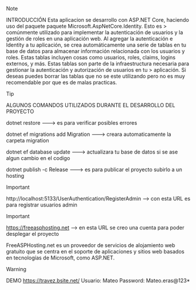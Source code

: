 > [!NOTE]
> INTRODUCCIÓN
> Esta aplicacion se desarrollo con ASP.NET Core, haciendo uso del paquete paquete Microsoft.AspNetCore.Identity. Esto es   > comúnmente utilizado para implementar la autenticación de usuarios y la gestión de roles en una aplicación web.
> Al agregar la autenticación e Identity a tu aplicación, se crea automáticamente una serie de tablas en tu base de datos
> para almacenar información relacionada con los usuarios y roles. 
> Estas tablas incluyen cosas como usuarios, roles, claims, logins externos, y más. 
> Estas tablas son parte de la infraestructura necesaria para gestionar la autenticación y autorización de usuarios en tu   > aplicación.
> Si deseas puedes borrar las tablas que no se este utilizando pero no es muy recomendable por que es de malas practicas.

> [!TIP]
> ALGUNOS COMANDOS UTILIZADOS DURANTE EL DESARROLLO DEL PROYECTO

dotnet restore                            ---> es para verificar posibles errores

dotnet ef migrations add Migration        ---> creara automaticamente la carpeta migration

dotnet ef database update                 ---> actualizara tu base de datos si se ase algun cambio en el codigo

dotnet publish -c Release                 ---> es para publicar el proyecto subirlo a un hosting
> [!IMPORTANT]
http://localhost:5133/UserAuthentication/RegisterAdmin      --> con esta URL es para registrar usuarios admin

> [!IMPORTANT]
https://freeasphosting.net                 --> en esta URL se creo una cuenta para poder desplegar el proyecto

FreeASPHosting.net es un proveedor de servicios de alojamiento web gratuito que se centra
en el soporte de aplicaciones y sitios web basados en tecnologías de Microsoft, como ASP.NET. 

> [!WARNING]
 DEMO
 https://travez.bsite.net/
 Usuario: Mateo         Password: Mateo.eras@123*
